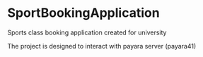 # SportBookingApplication
Sports class booking application created for university 

The project is designed to interact with payara server (payara41)  
